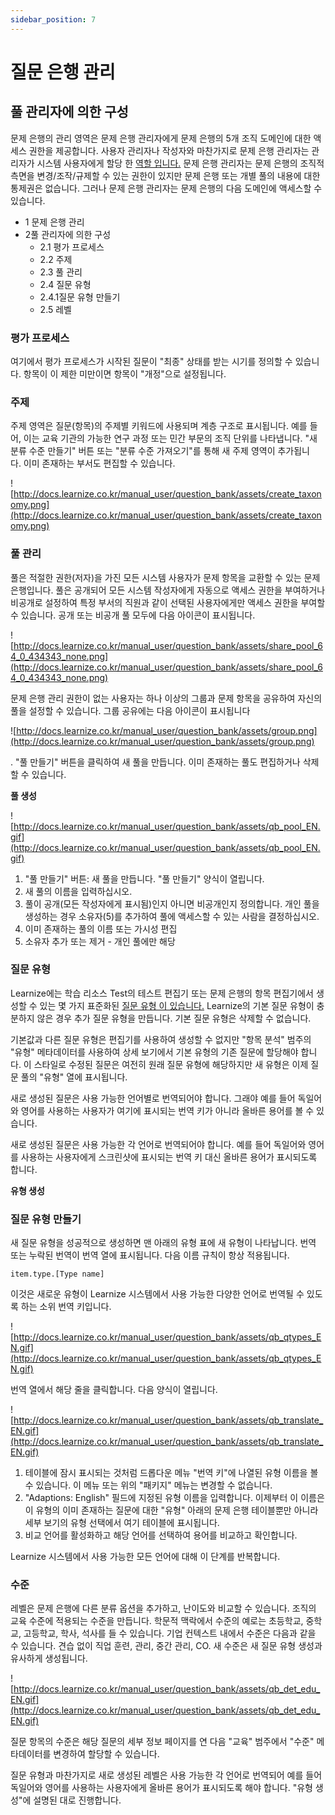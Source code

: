```yaml
---
sidebar_position: 7
---
```


# 질문 은행 관리

## 풀 관리자에 의한 구성

문제 은행의 관리 영역은 문제 은행 관리자에게 문제 은행의 5개 조직 도메인에 대한 액세스 권한을 제공합니다. 사용자 관리자나 작성자와 마찬가지로 문제 은행 관리자는 관리자가 시스템 사용자에게 할당 한 [역할 입니다.](http://docs.learnize.co.kr/manual_user/general/Roles_and_Rights/) 문제 은행 관리자는 문제 은행의 조직적 측면을 변경/조작/규제할 수 있는 권한이 있지만 문제 은행 또는 개별 풀의 내용에 대한 통제권은 없습니다. 그러나 문제 은행 관리자는 문제 은행의 다음 도메인에 액세스할 수 있습니다.

- 1 문제 은행 관리
- 2풀 관리자에 의한 구성
    - 2.1 평가 프로세스
    - 2.2 주제
    - 2.3 풀 관리
    - 2.4 질문 유형
    - 2.4.1질문 유형 만들기
    - 2.5 레벨

### 평가 프로세스

여기에서 평가 프로세스가 시작된 질문이 "최종" 상태를 받는 시기를 정의할 수 있습니다. 항목이 이 제한 미만이면 항목이 "개정"으로 설정됩니다.

### 주제

주제 영역은 질문(항목)의 주제별 키워드에 사용되며 계층 구조로 표시됩니다. 예를 들어, 이는 교육 기관의 가능한 연구 과정 또는 민간 부문의 조직 단위를 나타냅니다. "새 분류 수준 만들기" 버튼 또는 "분류 수준 가져오기"를 통해 새 주제 영역이 추가됩니다. 이미 존재하는 부서도 편집할 수 있습니다.

![http://docs.learnize.co.kr/manual_user/question_bank/assets/create_taxonomy.png](http://docs.learnize.co.kr/manual_user/question_bank/assets/create_taxonomy.png)

### 풀 관리

풀은 적절한 권한(저자)을 가진 모든 시스템 사용자가 문제 항목을 교환할 수 있는 문제 은행입니다. 풀은 공개되어 모든 시스템 작성자에게 자동으로 액세스 권한을 부여하거나 비공개로 설정하여 특정 부서의 직원과 같이 선택된 사용자에게만 액세스 권한을 부여할 수 있습니다. 공개 또는 비공개 풀 모두에 다음 아이콘이 표시됩니다.

![http://docs.learnize.co.kr/manual_user/question_bank/assets/share_pool_64_0_434343_none.png](http://docs.learnize.co.kr/manual_user/question_bank/assets/share_pool_64_0_434343_none.png)

문제 은행 관리 권한이 없는 사용자는 하나 이상의 그룹과 문제 항목을 공유하여 자신의 풀을 설정할 수 있습니다. 그룹 공유에는 다음 아이콘이 표시됩니다

![http://docs.learnize.co.kr/manual_user/question_bank/assets/group.png](http://docs.learnize.co.kr/manual_user/question_bank/assets/group.png)

. "풀 만들기" 버튼을 클릭하여 새 풀을 만듭니다. 이미 존재하는 풀도 편집하거나 삭제할 수 있습니다.

**풀 생성**

![http://docs.learnize.co.kr/manual_user/question_bank/assets/qb_pool_EN.gif](http://docs.learnize.co.kr/manual_user/question_bank/assets/qb_pool_EN.gif)

1. "풀 만들기" 버튼: 새 풀을 만듭니다. "풀 만들기" 양식이 열립니다.
2. 새 풀의 이름을 입력하십시오.
3. 풀이 공개(모든 작성자에게 표시됨)인지 아니면 비공개인지 정의합니다. 개인 풀을 생성하는 경우 소유자(5)를 추가하여 풀에 액세스할 수 있는 사람을 결정하십시오.
4. 이미 존재하는 풀의 이름 또는 가시성 편집
5. 소유자 추가 또는 제거 - 개인 풀에만 해당

### 질문 유형

Learnize에는 학습 리소스 Test의 테스트 편집기 또는 문제 은행의 항목 편집기에서 생성할 수 있는 몇 가지 표준화된 [질문 유형 이 있습니다.](http://docs.learnize.co.kr/manual_user/tests/Test_question_types/) Learnize의 기본 질문 유형이 충분하지 않은 경우 추가 질문 유형을 만듭니다. 기본 질문 유형은 삭제할 수 없습니다.

기본값과 다른 질문 유형은 편집기를 사용하여 생성할 수 없지만 "항목 분석" 범주의 "유형" 메타데이터를 사용하여 상세 보기에서 기본 유형의 기존 질문에 할당해야 합니다. 이 스타일로 수정된 질문은 여전히 원래 질문 유형에 해당하지만 새 유형은 이제 질문 풀의 "유형" 열에 표시됩니다.

새로 생성된 질문은 사용 가능한 언어별로 번역되어야 합니다. 그래야 예를 들어 독일어와 영어를 사용하는 사용자가 여기에 표시되는 번역 키가 아니라 올바른 용어를 볼 수 있습니다.

새로 생성된 질문은 사용 가능한 각 언어로 번역되어야 합니다. 예를 들어 독일어와 영어를 사용하는 사용자에게 스크린샷에 표시되는 번역 키 대신 올바른 용어가 표시되도록 합니다.

**유형 생성**

### **질문 유형 만들기**

새 질문 유형을 성공적으로 생성하면 맨 아래의 유형 표에 새 유형이 나타납니다. 번역 또는 누락된 번역이 번역 열에 표시됩니다. 다음 이름 규칙이 항상 적용됩니다.

```
item.type.[Type name]

```

이것은 새로운 유형이 Learnize 시스템에서 사용 가능한 다양한 언어로 번역될 수 있도록 하는 소위 번역 키입니다.

![http://docs.learnize.co.kr/manual_user/question_bank/assets/qb_qtypes_EN.gif](http://docs.learnize.co.kr/manual_user/question_bank/assets/qb_qtypes_EN.gif)

번역 열에서 해당 줄을 클릭합니다. 다음 양식이 열립니다.

![http://docs.learnize.co.kr/manual_user/question_bank/assets/qb_translate_EN.gif](http://docs.learnize.co.kr/manual_user/question_bank/assets/qb_translate_EN.gif)

1. 테이블에 잠시 표시되는 것처럼 드롭다운 메뉴 "번역 키"에 나열된 유형 이름을 볼 수 있습니다. 이 메뉴 또는 위의 "패키지" 메뉴는 변경할 수 없습니다.
2. "Adaptions: English" 필드에 지정된 유형 이름을 입력합니다. 이제부터 이 이름은 이 유형의 이미 존재하는 질문에 대한 "유형" 아래의 문제 은행 테이블뿐만 아니라 세부 보기의 유형 선택에서 여기 테이블에 표시됩니다.
3. 비교 언어를 활성화하고 해당 언어를 선택하여 용어를 비교하고 확인합니다.

Learnize 시스템에서 사용 가능한 모든 언어에 대해 이 단계를 반복합니다.

### 수준

레벨은 문제 은행에 다른 분류 옵션을 추가하고, 난이도와 비교할 수 있습니다. 조직의 교육 수준에 적용되는 수준을 만듭니다. 학문적 맥락에서 수준의 예로는 초등학교, 중학교, 고등학교, 학사, 석사를 들 수 있습니다. 기업 컨텍스트 내에서 수준은 다음과 같을 수 있습니다. 견습 없이 직업 훈련, 관리, 중간 관리, CO. 새 수준은 새 질문 유형 생성과 유사하게 생성됩니다.

![http://docs.learnize.co.kr/manual_user/question_bank/assets/qb_det_edu_EN.gif](http://docs.learnize.co.kr/manual_user/question_bank/assets/qb_det_edu_EN.gif)

질문 항목의 수준은 해당 질문의 세부 정보 페이지를 연 다음 "교육" 범주에서 "수준" 메타데이터를 변경하여 할당할 수 있습니다.

질문 유형과 마찬가지로 새로 생성된 레벨은 사용 가능한 각 언어로 번역되어 예를 들어 독일어와 영어를 사용하는 사용자에게 올바른 용어가 표시되도록 해야 합니다. "유형 생성"에 설명된 대로 진행합니다.
